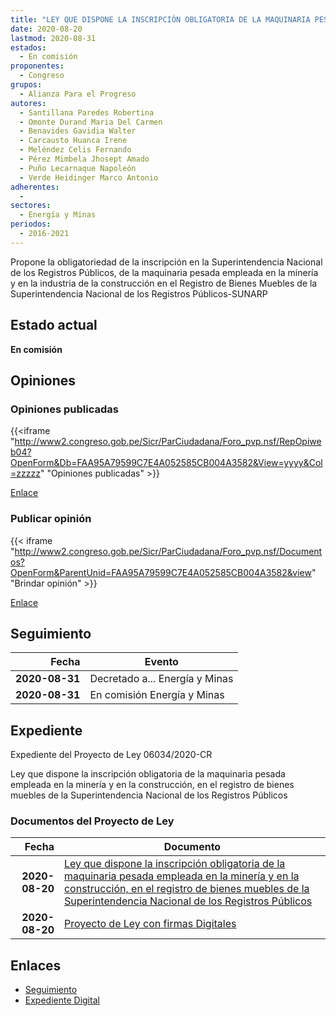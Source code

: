 ```yaml
---
title: "LEY QUE DISPONE LA INSCRIPCIÓN OBLIGATORIA DE LA MAQUINARIA PESADA EMPLEADA EN LA MINERÍA Y EN LA INDUSTRIA DE LA CONSTRUCCIÓN, EN EL REGISTRO DE BIENES MUEBLES DE LA SUPERINTENDENCIA NACIONAL DE LOS REGISTROS PÚBLICOS"
date: 2020-08-20
lastmod: 2020-08-31
estados: 
  - En comisión
proponentes: 
  - Congreso
grupos: 
  - Alianza Para el Progreso
autores: 
  - Santillana Paredes Robertina
  - Omonte Durand Maria Del Carmen
  - Benavides Gavidia Walter
  - Carcausto Huanca Irene
  - Meléndez Celis Fernando
  - Pérez Mimbela Jhosept Amado
  - Puño Lecarnaque Napoleón
  - Verde Heidinger Marco Antonio
adherentes: 
  - 
sectores: 
  - Energía y Minas
periodos: 
  - 2016-2021
---
```


Propone la obligatoriedad de la inscripción en la Superintendencia Nacional de los Registros Públicos, de la maquinaria pesada empleada en la minería y en la industria de la construcción en el Registro de Bienes Muebles de la Superintendencia Nacional de los Registros Públicos-SUNARP


## Estado actual

**En comisión**

## Opiniones

### Opiniones publicadas

{{<iframe "http://www2.congreso.gob.pe/Sicr/ParCiudadana/Foro_pvp.nsf/RepOpiweb04?OpenForm&Db=FAA95A79599C7E4A052585CB004A3582&View=yyyy&Col=zzzzz" "Opiniones publicadas" >}}

[Enlace](http://www2.congreso.gob.pe/Sicr/ParCiudadana/Foro_pvp.nsf/RepOpiweb04?OpenForm&Db=FAA95A79599C7E4A052585CB004A3582&View=yyyy&Col=zzzzz)
### Publicar opinión

{{< iframe "http://www2.congreso.gob.pe/Sicr/ParCiudadana/Foro_pvp.nsf/Documentos?OpenForm&ParentUnid=FAA95A79599C7E4A052585CB004A3582&view" "Brindar opinión" >}}

[Enlace](http://www2.congreso.gob.pe/Sicr/ParCiudadana/Foro_pvp.nsf/Documentos?OpenForm&ParentUnid=FAA95A79599C7E4A052585CB004A3582&view)

## Seguimiento

| Fecha | Evento |
|------:|--------|
| **2020-08-31** | Decretado a... Energía y Minas|
| **2020-08-31** | En comisión Energía y Minas|


## Expediente

Expediente del Proyecto de Ley 06034/2020-CR

Ley que dispone la inscripción obligatoria de la maquinaria pesada empleada en la minería y en la construcción, en el registro de bienes muebles de la Superintendencia Nacional de los Registros Públicos


### Documentos del Proyecto de Ley

| Fecha | Documento |
|------:|--------|
| **2020-08-20** | [Ley que dispone la inscripción obligatoria de la maquinaria pesada empleada en la minería y en la construcción, en el registro de bienes muebles de la Superintendencia Nacional de los Registros Públicos](http://www.leyes.congreso.gob.pe/Documentos/2016_2021/Proyectos_de_Ley_y_de_Resoluciones_Legislativas/PL06034-20200820.pdf) |
| **2020-08-20** | [Proyecto de Ley con firmas Digitales](http://www.leyes.congreso.gob.pe/Documentos/2016_2021/Proyectos_de_Ley_y_de_Resoluciones_Legislativas/Proyectos_Firmas_digitales/PL06034.pdf) |

## Enlaces 

- [Seguimiento](http://www2.congreso.gob.pe/Sicr/TraDocEstProc/CLProLey2016.nsf/f7fff46988ca05b1052578e100829cc7/a0af60d94ade7d5f052585cb004f57de?OpenDocument)
- [Expediente Digital](http://www2.congreso.gob.pe/Sicr/TraDocEstProc/CLProLey2016.nsf/f7fff46988ca05b1052578e100829cc7/a0af60d94ade7d5f052585cb004f57de?OpenDocument&Click=05257FB7005EB655.eb71d0cf91d8294e05256cdf006b5706/$Body/0.1C6C)
